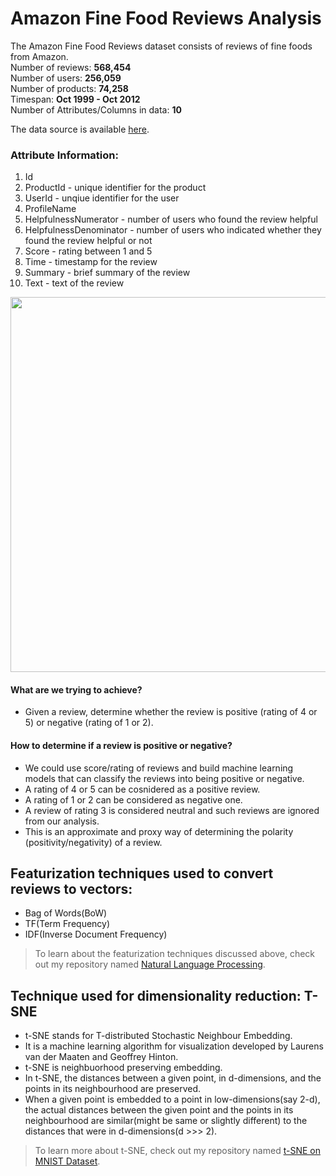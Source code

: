 # Amazon Fine Food Reviews Analysis

The Amazon Fine Food Reviews dataset consists of reviews of fine foods from Amazon.<br>
Number of reviews: **568,454**<br>
Number of users: **256,059**<br>
Number of products: **74,258**<br>
Timespan: **Oct 1999 - Oct 2012**<br>
Number of Attributes/Columns in data: **10**<br>

The data source is available [here](https://www.kaggle.com/snap/amazon-fine-food-reviews). 

### Attribute Information:
1. Id
2. ProductId - unique identifier for the product
3. UserId - unqiue identifier for the user
4. ProfileName
5. HelpfulnessNumerator - number of users who found the review helpful
6. HelpfulnessDenominator - number of users who indicated whether they found the review helpful or not
7. Score - rating between 1 and 5
8. Time - timestamp for the review
9. Summary - brief summary of the review
10. Text - text of the review

<img src="https://nycdsa-blog-files.s3.us-east-2.amazonaws.com/2016/04/AmazonReview-300x189.png" width="600">


#### What are we trying to achieve?
- Given a review, determine whether the review is positive (rating of 4 or 5) or negative (rating of 1 or 2).


#### How to determine if a review is positive or negative?
 
 - We could use score/rating of reviews and build machine learning models that can classify the reviews into being positive or negative.
 - A rating of 4 or 5 can be cosnidered as a positive review.
 - A rating of 1 or 2 can be considered as negative one.
 - A review of rating 3 is considered neutral and such reviews are ignored from our analysis.
 - This is an approximate and proxy way of determining the polarity (positivity/negativity) of a review.


## Featurization techniques used to convert reviews to vectors:
- Bag of Words(BoW)
- TF(Term Frequency)
- IDF(Inverse Document Frequency)
> To learn about the featurization techniques discussed above, check out my repository named [Natural Language Processing](https://github.com/deveshSingh06/Natural-Language-Processing).

## Technique used for dimensionality reduction: T-SNE
- t-SNE stands for T-distributed Stochastic Neighbour Embedding.
- It is a machine learning algorithm for visualization developed by Laurens van der Maaten and Geoffrey Hinton.
- t-SNE is neighbuorhood preserving embedding.
- In t-SNE, the distances between a given point, in d-dimensions, and the points in its neighbourhood are preserved.
- When a given point is embedded to a point in low-dimensions(say 2-d), the actual distances between the given point and the points in its neighbourhood are similar(might be same or slightly different) to the distances that were in d-dimensions(d >>> 2).<br>
> To learn more about t-SNE, check out my repository named [t-SNE on MNIST Dataset](https://github.com/deveshSingh06/t-SNE-on-MNIST-Dataset).

